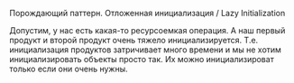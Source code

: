  Порождающий паттерн.
 Отложенная инициализация / Lazy Initialization
 
 Допустим, у нас есть какая-то ресурсоемкая операция. А
 наш первый продукт и второй продукт очень тяжело инициализируется.
 Т.е. инициализация продуктов затричивает много времени и мы не хотим 
 инициализировать объекты просто так. Их можно инициализироват только если
 они очень нужны.